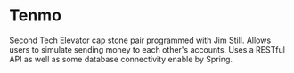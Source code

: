 # Tenmo
Second Tech Elevator cap stone pair programmed with Jim Still. Allows users to simulate sending money to each other's accounts. Uses a RESTful API as well as some database connectivity enable by Spring.
